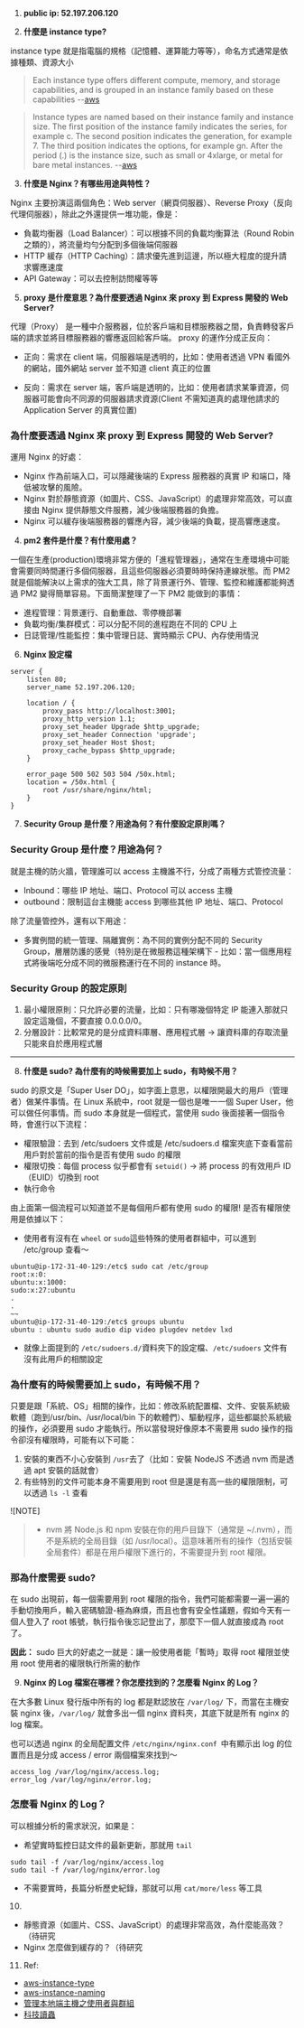 
1. **public ip: 52.197.206.120**

2. **什麼是 instance type?**

instance type 就是指電腦的規格（記憶體、運算能力等等），命名方式通常是依據種類、資源大小
> Each instance type offers different compute, memory, and storage capabilities, and is grouped in an instance family based on these capabilities --[aws](https://docs.aws.amazon.com/AWSEC2/latest/UserGuide/instance-types.html)

> Instance types are named based on their instance family and instance size. The first position of the instance family indicates the series, for example c. The second position indicates the generation, for example 7. The third position indicates the options, for example gn. After the period (.) is the instance size, such as small or 4xlarge, or metal for bare metal instances. --[aws](https://docs.aws.amazon.com/ec2/latest/instancetypes/instance-type-names.html)


3. **什麼是 Nginx？有哪些用途與特性？**

Nginx 主要扮演這兩個角色：Web server（網頁伺服器）、Reverse Proxy（反向代理伺服器），除此之外還提供一堆功能，像是：
- 負載均衡器（Load Balancer）：可以根據不同的負載均衡算法（Round Robin 之類的），將流量均勻分配到多個後端伺服器
- HTTP 緩存（HTTP Caching）：請求優先進到這邊，所以極大程度的提升請求響應速度
- API Gateway：可以去控制訪問權等等

5. **proxy 是什麼意思？為什麼要透過 Nginx 來 proxy 到 Express 開發的 Web Server?**

代理（Proxy） 是一種中介服務器，位於客戶端和目標服務器之間，負責轉發客戶端的請求並將目標服務器的響應返回給客戶端。
proxy 的運作分成正反向：
* 正向：需求在 client 端，伺服器端是透明的，比如：使用者透過 VPN 看國外的網站，國外網站 server 並不知道 client 真正的位置

* 反向：需求在 server 端，客戶端是透明的，比如：使用者請求某筆資源，伺服器可能會向不同源的伺服器請求資源(Client 不需知道真的處理他請求的 Application Server 的真實位置)


### 為什麼要透過 Nginx 來 proxy 到 Express 開發的 Web Server?

運用 Nginx 的好處：
- Nginx 作為前端入口，可以隱藏後端的 Express 服務器的真實 IP 和端口，降低被攻擊的風險。
- Nginx 對於靜態資源（如圖片、CSS、JavaScript）的處理非常高效，可以直接由 Nginx 提供靜態文件服務，減少後端服務器的負擔。
- Nginx 可以緩存後端服務器的響應內容，減少後端的負載，提高響應速度。


4. **pm2 套件是什麼？有什麼用處？**

一個在生產(production)環境非常方便的「進程管理器」，通常在生產環境中可能會需要同時間運行多個伺服器，且這些伺服器必須要時時保持連線狀態。而 PM2 就是個能解決以上需求的強大工具，除了背景運行外、管理、監控和維護都能夠透過 PM2 變得簡單容易。下面簡潔整理了一下 PM2 能做到的事情：

- 進程管理：背景運行、自動重啟、零停機部署
- 負載均衡/集群模式：可以分配不同的進程跑在不同的 CPU 上
- 日誌管理/性能監控：集中管理日誌、實時顯示 CPU、內存使用情況


6. **Nginx 設定檔**
```
server {
    listen 80;
    server_name 52.197.206.120;

    location / {
        proxy_pass http://localhost:3001;
        proxy_http_version 1.1;
        proxy_set_header Upgrade $http_upgrade;
        proxy_set_header Connection 'upgrade';
        proxy_set_header Host $host;
        proxy_cache_bypass $http_upgrade;
    }

    error_page 500 502 503 504 /50x.html;
    location = /50x.html {
        root /usr/share/nginx/html;
    }
}
```

7. **Security Group 是什麼？用途為何？有什麼設定原則嗎？**

### Security Group 是什麼？用途為何？

就是主機的防火牆，管理誰可以 access 主機誰不行，分成了兩種方式管控流量：
- Inbound：哪些 IP 地址、端口、Protocol 可以 access 主機
- outbound：限制這台主機能 access 到哪些其他 IP 地址、端口、Protocol

除了流量管控外，還有以下用途：
- 多實例間的統一管理、隔離實例：為不同的實例分配不同的 Security Group，層層防護的感覺（特別是在微服務這種架構下
        - 比如：當一個應用程式將後端吃分成不同的微服務運行在不同的 instance 時。

### Security Group 的設定原則

1. 最小權限原則：只允許必要的流量，比如：只有哪幾個特定 IP 能連入那就只設定這幾個，不要直接 0.0.0.0/0。
2. 分層設計：比較常見的是分成資料庫層、應用程式層 -> 讓資料庫的存取流量只能來自於應用程式層

------

8. **什麼是 sudo? 為什麼有的時候需要加上 sudo，有時候不用？**

sudo 的原文是「Super User DO」，如字面上意思，以權限開最大的用戶（管理者）做某件事情。在 Linux 系統中，root 就是一個也是唯一一個 Super User，他可以做任何事情。而 sudo 本身就是一個程式，當使用 sudo 後面接著一個指令時，會進行以下流程：
- 權限驗證：去到 /etc/sudoers 文件或是 /etc/sudoers.d 檔案夾底下查看當前用戶對於當前的指令是否有使用 sudo 的權限
- 權限切換：每個 process 似乎都會有 `setuid()` -> 將 process 的有效用戶 ID（EUID）切換到 root
- 執行命令

由上面第一個流程可以知道並不是每個用戶都有使用 sudo 的權限!
是否有權限使用是依據以下：
- 使用者有沒有在 `wheel` or `sudo`這些特殊的使用者群組中，可以進到 /etc/group 查看～
```
ubuntu@ip-172-31-40-129:/etc$ sudo cat /etc/group
root:x:0:
ubuntu:x:1000:
sudo:x:27:ubuntu
.
.
~~
ubuntu@ip-172-31-40-129:/etc$ groups ubuntu
ubuntu : ubuntu sudo audio dip video plugdev netdev lxd
```
- 就像上面提到的 `/etc/sudoers.d/`資料夾下的設定檔、`/etc/sudoers` 文件有沒有此用戶的相關設定


### 為什麼有的時候需要加上 sudo，有時候不用？

只要是跟「系統、OS」相關的操作，比如：修改系統配置檔、文件、安裝系統級軟體（跑到/usr/bin、/usr/local/bin 下的軟體們）、驅動程序，這些都屬於系統級的操作，必須要用 sudo 才能執行。所以當發現好像原本不需要用 sudo 操作的指令卻沒有權限時，可能有以下可能：
1. 安裝的東西不小心安裝到 `/usr`去了（比如：安裝 NodeJS 不透過 nvm 而是透過 apt 安裝的話就會）
2. 有些特別的文件可能本身不需要用到 root 但是還是有高一些的權限限制，可以透過 `ls -l` 查看

![NOTE]
> * nvm 將 Node.js 和 npm 安裝在你的用戶目錄下（通常是 ~/.nvm），而不是系統的全局目錄（如 /usr/local）。這意味著所有的操作（包括安裝全局套件）都是在用戶權限下進行的，不需要提升到 root 權限。



### 那為什麼需要 sudo?

在 sudo 出現前，每一個需要用到 root 權限的指令，我們可能都需要一遍一遍的手動切換用戶，輸入密碼驗證-極為麻煩，而且也會有安全性議題，假如今天有一個人登入了 root 帳號，執行指令後忘記登出了，那麼下一個人就直接成為 root 了。

**因此：**
sudo 巨大的好處之一就是：讓一般使用者能「暫時」取得 root 權限並使用 root 使用者的權限執行所需的動作


9. **Nginx 的 Log 檔案在哪裡？你怎麼找到的？怎麼看 Nginx 的 Log？**

在大多數 Linux 發行版中所有的 log 都是默認放在 `/var/log/` 下，而當在主機安裝 nginx 後，`/var/log/` 就會多出一個 nginx 資料夾，其底下就是所有 nginx 的 log 檔案。

也可以透過 nginx 的全局配置文件 `/etc/nginx/nginx.conf `中有顯示出 log 的位置而且是分成 access / error 兩個檔案來找到～
```
access_log /var/log/nginx/access.log;
error_log /var/log/nginx/error.log;
```

### 怎麼看 Nginx 的 Log？

可以根據分析的需求狀況，如果是：
* 希望實時監控日誌文件的最新更新，那就用 `tail`
```
sudo tail -f /var/log/nginx/access.log
sudo tail -f /var/log/nginx/error.log
```
* 不需要實時，長篇分析歷史紀錄，那就可以用 `cat/more/less` 等工具



10. 
- 靜態資源（如圖片、CSS、JavaScript）的處理非常高效，為什麼能高效？（待研究
- Nginx 怎麼做到緩存的？（待研究

11. Ref:
- [aws-instance-type](https://docs.aws.amazon.com/zh_tw/AWSEC2/latest/UserGuide/instance-types.html)
- [aws-instance-naming](https://docs.aws.amazon.com/ec2/latest/instancetypes/instance-type-names.html)
- [管理本地端主機之使用者與群組](https://ithelp.ithome.com.tw/articles/10270945?sc=hot)
- [科技讀蟲](https://yhtechnote.com/linux-sudo/)